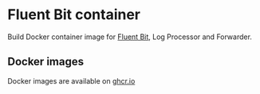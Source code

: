 Fluent Bit container
====================

Build Docker container image for [Fluent Bit][], Log Processor and Forwarder.

Docker images
-------------

Docker images are available on [ghcr.io](https://github.com/cybozu-go/moco/pkgs/container/moco%2Ffluent-bit)

[Fluent Bit]: https://fluentbit.io/

